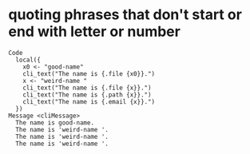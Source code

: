# quoting phrases that don't start or end with letter or number

    Code
      local({
        x0 <- "good-name"
        cli_text("The name is {.file {x0}}.")
        x <- "weird-name "
        cli_text("The name is {.file {x}}.")
        cli_text("The name is {.path {x}}.")
        cli_text("The name is {.email {x}}.")
      })
    Message <cliMessage>
      The name is good-name.
      The name is 'weird-name '.
      The name is 'weird-name '.
      The name is 'weird-name '.

